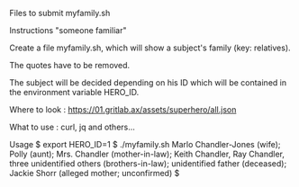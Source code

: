 Files to submit
myfamily.sh

Instructions
"someone familiar"

Create a file myfamily.sh, which will show a subject's family (key: relatives).

The quotes have to be removed.

The subject will be decided depending on his ID which will be contained in the environment variable HERO_ID.

Where to look : https://01.gritlab.ax/assets/superhero/all.json

What to use : curl, jq and others...

Usage
$ export HERO_ID=1
$ ./myfamily.sh
Marlo Chandler-Jones (wife); Polly (aunt); Mrs. Chandler (mother-in-law); Keith Chandler, Ray Chandler, three unidentified others (brothers-in-law); unidentified father (deceased); Jackie Shorr (alleged mother; unconfirmed)
$